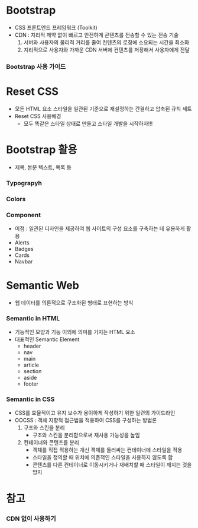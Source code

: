 # Bootstrap
- CSS 프론트엔드 프레임워크 (Toolkit)
- CDN : 지리적 제약 없이 빠르고 안전하게 콘텐츠를 전송할 수 있는 전송 기술
    1. 서버와 사용자의 물리적 거리를 줄여 컨텐츠의 로징에 소요되는 시간을 최소화
    2. 지리적으로 사용자와 가까운 CDN 서버에 컨텐츠를 저장해서 사용자에게 전달
### Bootstrap 사용 가이드

# Reset CSS
- 모든 HTML 요소 스타일을 일관된 기준으로 재설정하는 간결하고 압축된 규칙 세트
- Reset CSS 사용배경
    - 모두 똑같은 스타일 상태로 만들고 스타일 개발을 시작하자!!!

# Bootstrap 활용
- 제목, 본문 텍스트, 목록 등
### Typograpyh
### Colors
### Component
- 이점 : 일관된 디자인을 제공하여 웹 사이트의 구성 요소를 구축하는 데 유용하게 활용
- Alerts
- Badges
- Cards
- Navbar

# Semantic Web
- 웹 데이터를 의론적으로 구조화된 형태로 표현하는 방식
### Semantic in HTML
- 기능적인 모양과 기능 이외에 의미를 가지는 HTML 요소
- 대표적인 Semantic Element
    - header
    - nav
    - main
    - article
    - section
    - aside
    - footer
### Semantic in CSS
- CSS를 효율적이고 유지 보수가 용이하게 작성하기 위한 일련의 가이드라인
- OOCSS : 객체 지향적 접근법을 적용하여 CSS를 구성하는 방법론
    1. 구조와 스킨을 분리
        - 구조와 스킨을 분리함으로써 재사용 가능성을 높임
    2. 컨테이너와 콘텐츠를 분리
        - 객체를 직접 적용하는 개신 객체를 둘러싸는 컨테이너에 스타일을 적용
        - 스타일을 정의할 때 위치에 의존적인 스타일을 사용하지 않도록 함
        - 콘텐츠를 다른 컨테이너로 이동시키거나 재배치할 때 스타일이 깨지는 것을 방지

# 참고
### CDN 없이 사용하기